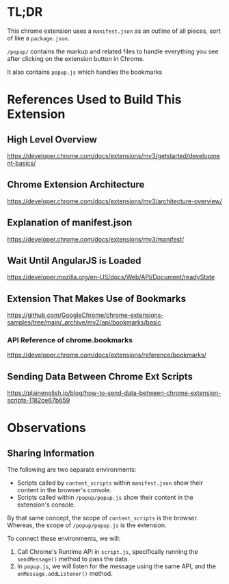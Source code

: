 # TL;DR
This chrome extension uses a `manifest.json` as an outline of all pieces, sort of like a `package.json`.

`/popup/` contains the markup and related files to handle everything you see after clicking on the extension button in Chrome.

It also contains `popup.js` which handles the bookmarks
# References Used to Build This Extension

## High Level Overview
https://developer.chrome.com/docs/extensions/mv3/getstarted/development-basics/

## Chrome Extension Architecture
https://developer.chrome.com/docs/extensions/mv3/architecture-overview/

## Explanation of manifest.json
https://developer.chrome.com/docs/extensions/mv3/manifest/

## Wait Until AngularJS is Loaded
https://developer.mozilla.org/en-US/docs/Web/API/Document/readyState

## Extension That Makes Use of Bookmarks
https://github.com/GoogleChrome/chrome-extensions-samples/tree/main/_archive/mv2/api/bookmarks/basic

### API Reference of chrome.bookmarks
https://developer.chrome.com/docs/extensions/reference/bookmarks/

## Sending Data Between Chrome Ext Scripts
https://plainenglish.io/blog/how-to-send-data-between-chrome-extension-scripts-1182ce67b659

# Observations

## Sharing Information
The following are two separate environments:
* Scripts called by `content_scripts` within `manifest.json` show their content in the browser's console.
* Scripts called within `/popup/popup.js` show their content in the extension's console.

By that same concept, the scope of `content_scripts` is the browser.
Whereas, the scope of `/popup/popup.js` is the extension.

To connect these environments, we will:
1. Call Chrome's Runtime API in `script.js`, specifically running the `sendMessage()` method to pass the data.
2. In `popup.js`, we will listen for the message using the same API, and the `onMessage.addListener()` method.